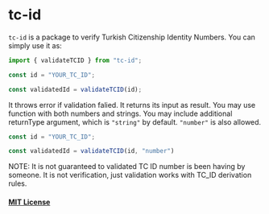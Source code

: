 # tc-id

`tc-id` is a package to verify Turkish Citizenship Identity Numbers. You can simply use it as:

```js
import { validateTCID } from "tc-id";

const id = "YOUR_TC_ID";

const validatedId = validateTCID(id);
```

It throws error if validation falied. It returns its input as result. You may use function with both numbers and strings. You may include additional returnType argument, which is `"string"` by default. `"number"` is also allowed.

```js
const id = "YOUR_TC_ID";

const validatedId = validateTCID(id, "number")
```

NOTE: It is not guaranteed to validated TC ID number is been having by someone. It is not verification, just validation works with TC_ID derivation rules.

#### [MIT License](https://github.com/urtuba/turkish-id/blob/main/LICENSE)
